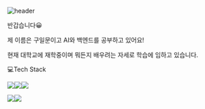 ![header](https://capsule-render.vercel.app/api?type=rounded&color=gradient&text=%20Welcome%20&height=300&fontSize=100&textBg=true?text=capsule_render&animation=twinkling)

반갑습니다:grinning:

제 이름은 구일문이고 AI와 백엔드를 공부하고 있어요!

현재 대학교에 재학중이며 뭐든지 배우려는 자세로 학습에 임하고 있습니다.


:computer:Tech Stack


<img src="https://img.shields.io/badge/Python-3776AB?style=for-the-badge&logo=python&logoColor=black"><img src="https://img.shields.io/badge/Tensorflow-FF6F00?style=for-the-badge&logo=Tensorflow&logoColor=black"><img src="https://img.shields.io/badge/Keras-D00000?style=for-the-badge&logo=Keras&logoColor=black">

<img src="https://img.shields.io/badge/django-092E20?style=for-the-badge&logo=django&logoColor=white"><img src="https://img.shields.io/badge/flask-000000?style=for-the-badge&logo=flask&logoColor=white">





